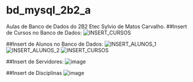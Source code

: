 # bd_mysql_2b2_a
Aulas de Banco de Dados do 2B2 Etec Sylvio de Matos Carvalho.
##Insert de Cursos no Banco de Dados:
![INSERT_CURSOS](https://github.com/user-attachments/assets/d84da3cb-c137-42fb-bd99-456032f5f744)

##Insert de Alunos no Banco de Dados:
![INSERT_ALUNOS_1](https://github.com/user-attachments/assets/0b5cebad-d646-4176-8159-34b9a59bb846)
![INSERT_ALUNOS_2](https://github.com/user-attachments/assets/6774ab68-909e-4efa-8af9-4f30d0831d8c)
![INSERT_CURSOS](https://github.com/user-attachments/assets/240355b7-bbee-4241-a6da-fc09f8a0b64d)

##Insert de Servidores:
![image](https://github.com/user-attachments/assets/4daf5919-037d-439e-bcda-2b7ed63dfa17)

##Insert de Disciplinas
![image](https://github.com/user-attachments/assets/f0cac720-d998-4668-8ef4-0d8849ee403d)

